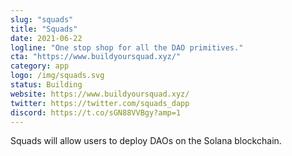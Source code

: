```yaml
---
slug: "squads"
title: "Squads"
date: 2021-06-22
logline: "One stop shop for all the DAO primitives."
cta: "https://www.buildyoursquad.xyz/"
category: app
logo: /img/squads.svg
status: Building
website: https://www.buildyoursquad.xyz/
twitter: https://twitter.com/squads_dapp
discord: https://t.co/sGN88VVBgy?amp=1
---
```


Squads will allow users to deploy DAOs on the Solana blockchain.
